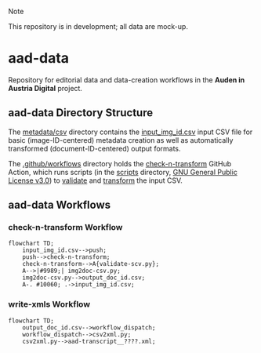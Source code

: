 > [!NOTE]
> This repository is in development; all data are mock-up.

# aad-data

Repository for editorial data and data-creation workflows in the **Auden in Austria Digital** project.

## aad-data Directory Structure

The [metadata/csv](https://github.com/auden-in-austria-digital/aad-data/tree/main/metadata/csv) directory contains the [input_img_id.csv](https://github.com/auden-in-austria-digital/aad-data/blob/main/metadata/csv/input_img_id.csv) input CSV file for basic (image-ID-centered) metadata creation as well as automatically transformed (document-ID-centered) output formats.

The [.github/workflows](https://github.com/auden-in-austria-digital/aad-data/tree/main/.github/workflows) directory holds the [check-n-transform](https://github.com/auden-in-austria-digital/aad-data/blob/main/.github/workflows/check-n-transform.yml) GitHub Action, which runs scripts (in the [scripts](https://github.com/auden-in-austria-digital/aad-data/tree/main/scripts) directory, [GNU General Public License v3.0](https://www.gnu.org/licenses/gpl-3.0.html#license-text)) to [validate](https://github.com/auden-in-austria-digital/aad-data/blob/main/scripts/check-n-transform/validate-csv.py) and [transform](https://github.com/auden-in-austria-digital/aad-data/blob/main/scripts/check-n-transform/img2doc-csv.py) the input CSV.

## aad-data Workflows
### check-n-transform Workflow
```mermaid
flowchart TD;
    input_img_id.csv-->push;
    push-->check-n-transform;
    check-n-transform-->A{validate-scv.py};
    A-->|#9989;| img2doc-csv.py;
    img2doc-csv.py-->output_doc_id.csv;
    A-. #10060; .->input_img_id.csv;
```
### write-xmls Workflow
```mermaid
flowchart TD;
    output_doc_id.csv-->workflow_dispatch;
    workflow_dispatch-->csv2xml.py;
    csv2xml.py-->aad-transcript__????.xml;
```
